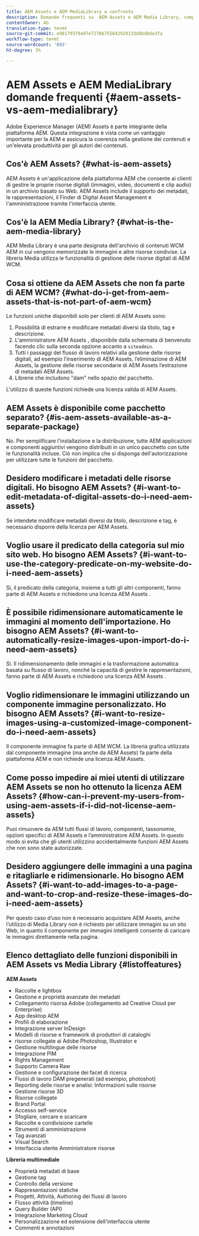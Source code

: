 ```yaml
---
title: AEM Assets e AEM MediaLibrary a confronto
description: Domande frequenti su  AEM Assets e AEM Media Library, comprese le differenze tra i due elementi.
contentOwner: AG
translation-type: tm+mt
source-git-commit: e98179379a97e7270b755042928133ddbd8de3fa
workflow-type: tm+mt
source-wordcount: '693'
ht-degree: 3%

---
```



#  AEM Assets e AEM MediaLibrary domande frequenti {#aem-assets-vs-aem-medialibrary}

Adobe Experience Manager (AEM) Assets è parte integrante della piattaforma AEM. Questa integrazione è vista come un vantaggio importante per la AEM e assicura la coerenza nella gestione dei contenuti e un&#39;elevata produttività per gli autori dei contenuti.

## Cos&#39;è  AEM Assets? {#what-is-aem-assets}

 AEM Assets è un&#39;applicazione della piattaforma AEM che consente ai clienti di gestire le proprie risorse digitali (immagini, video, documenti e clip audio) in un archivio basato su Web.  AEM Assets include il supporto dei metadati, le rappresentazioni, il Finder di Digital Asset Management e l&#39;amministrazione tramite l&#39;interfaccia utente.

## Cos&#39;è la AEM Media Library? {#what-is-the-aem-media-library}

AEM Media Library è una parte designata dell&#39;archivio di contenuti WCM AEM in cui vengono memorizzate le immagini e altre risorse condivise. La libreria Media utilizza le funzionalità di gestione delle risorse digitali di AEM WCM.

## Cosa si ottiene da  AEM Assets che non fa parte di AEM WCM? {#what-do-i-get-from-aem-assets-that-is-not-part-of-aem-wcm}

Le funzioni uniche disponibili solo per  clienti di AEM Assets sono:

1. Possibilità di estrarre e modificare metadati diversi da titolo, tag e descrizione.
1. L&#39;amministratore AEM Assets , disponibile dalla schermata di benvenuto facendo clic sulla seconda opzione accanto a `siteadmin`.
1. Tutti i passaggi del flusso di lavoro relativi alla gestione delle risorse digitali,  ad esempio l’inserimento di AEM Assets,  l’eliminazione di AEM Assets,  la gestione delle risorse secondarie di AEM Assets  l’estrazione di metadati AEM Assets.
1. Librerie che includono &quot;dam&quot; nello spazio del pacchetto.

L&#39;utilizzo di queste funzioni richiede una licenza valida di  AEM Assets.

##  AEM Assets è disponibile come pacchetto separato? {#is-aem-assets-available-as-a-separate-package}

No. Per semplificare l&#39;installazione e la distribuzione, tutte AEM applicazioni e componenti aggiuntivi vengono distribuiti in un unico pacchetto con tutte le funzionalità incluse. Ciò non implica che si disponga dell&#39;autorizzazione per utilizzare tutte le funzioni del pacchetto.

## Desidero modificare i metadati delle risorse digitali. Ho bisogno  AEM Assets? {#i-want-to-edit-metadata-of-digital-assets-do-i-need-aem-assets}

Se intendete modificare metadati diversi da titolo, descrizione e tag, è necessario disporre della licenza per  AEM Assets.

## Voglio usare il predicato della categoria sul mio sito web. Ho bisogno  AEM Assets? {#i-want-to-use-the-category-predicate-on-my-website-do-i-need-aem-assets}

Sì, il predicato della categoria, insieme a tutti gli altri componenti, fanno parte di  AEM Assets e richiedono una licenza AEM Assets .

## È possibile ridimensionare automaticamente le immagini al momento dell&#39;importazione. Ho bisogno  AEM Assets? {#i-want-to-automatically-resize-images-upon-import-do-i-need-aem-assets}

Sì. Il ridimensionamento delle immagini e la trasformazione automatica basata su flusso di lavoro, nonché la capacità di gestire le rappresentazioni, fanno parte di  AEM Assets e richiedono una licenza AEM Assets .

## Voglio ridimensionare le immagini utilizzando un componente immagine personalizzato. Ho bisogno  AEM Assets? {#i-want-to-resize-images-using-a-customized-image-component-do-i-need-aem-assets}

Il componente immagine fa parte di AEM WCM. La libreria grafica utilizzata dal componente immagine (ma anche da  AEM Assets) fa parte della piattaforma AEM e non richiede una licenza  AEM Assets.

## Come posso impedire ai miei utenti di utilizzare  AEM Assets se non ho ottenuto la licenza  AEM Assets? {#how-can-i-prevent-my-users-from-using-aem-assets-if-i-did-not-license-aem-assets}

Puoi rimuovere da AEM tutti  flussi di lavoro, componenti, tassonomie, opzioni specifici di AEM Assets e l’amministratore  AEM Assets. In questo modo si evita che gli utenti utilizzino accidentalmente  funzioni AEM Assets che non sono state autorizzate.

## Desidero aggiungere delle immagini a una pagina e ritagliarle e ridimensionarle. Ho bisogno  AEM Assets? {#i-want-to-add-images-to-a-page-and-want-to-crop-and-resize-these-images-do-i-need-aem-assets}

Per questo caso d’uso non è necessario acquistare  AEM Assets, anche l’utilizzo di Media Library non è richiesto per utilizzare immagini su un sito Web, in quanto il componente per immagini intelligenti consente di caricare le immagini direttamente nella pagina.

## Elenco dettagliato delle funzioni disponibili in  AEM Assets vs Media Library {#listoffeatures}

**AEM Assets**

* Raccolte e lightbox
* Gestione e proprietà avanzate dei metadati
* Collegamento  risorsa Adobe (collegamento ad Creative Cloud per Enterprise)
* App desktop AEM
* Profili di elaborazione
* Integrazione  server InDesign
* Modelli di risorse e framework di produttori di cataloghi
*  risorse collegate ai Adobe Photoshop,  Illustrator e 
* Gestione multilingue delle risorse
* Integrazione PIM
* Rights Management
* Supporto Camera Raw
* Gestione e configurazione dei facet di ricerca
* Flussi di lavoro DAM pregenerati (ad esempio, photoshot)
* Reporting delle risorse e analisi: Informazioni sulle risorse
* Gestione risorse 3D
* Risorse collegate
* Brand Portal
* Accesso self-service
* Sfogliare, cercare e scaricare
* Raccolte e condivisione cartelle
* Strumenti di amministrazione
* Tag avanzati
* Visual Search
* Interfaccia utente Amministratore risorse

**Libreria multimediale**

* Proprietà metadati di base
* Gestione tag
* Controllo della versione
* Rappresentazioni statiche
* Progetti, Attività, Authoring dei flussi di lavoro
* Flusso attività (timeline)
* Query Builder (API)
* Integrazione Marketing Cloud
* Personalizzazione ed estensione dell&#39;interfaccia utente
* Commenti e annotazioni